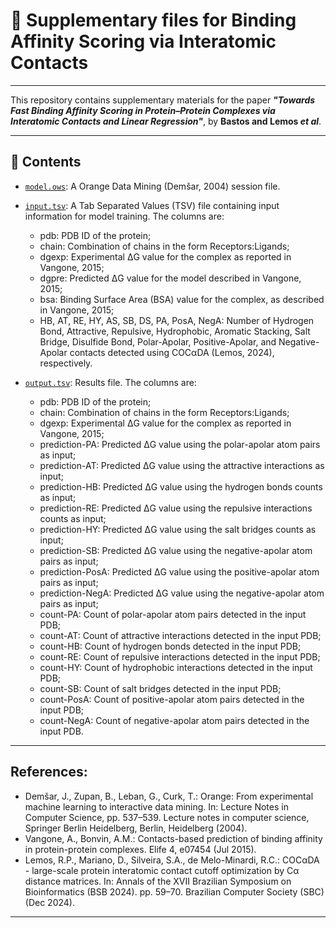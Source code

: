 # 🧾 Supplementary files for Binding Affinity Scoring via Interatomic Contacts
---

This repository contains supplementary materials for the paper  **_"Towards Fast Binding Affinity Scoring in Protein–Protein Complexes via Interatomic Contacts and Linear Regression"_**, by **Bastos and Lemos *et al***.

---

## 📁 Contents

- [`model.ows`](model.ows): A Orange Data Mining (Demšar, 2004) session file.
- [`input.tsv`](input.tsv): A Tab Separated Values (TSV) file containing input information for model training. The columns are:
  - pdb: PDB ID of the protein;
  - chain: Combination of chains in the form Receptors:Ligands;
  - dgexp: Experimental ΔG value for the complex as reported in Vangone, 2015;
  - dgpre: Predicted ΔG value for the model described in Vangone, 2015;
  - bsa: Binding Surface Area (BSA) value for the complex, as described in Vangone, 2015;
  - HB, AT, RE, HY, AS, SB, DS, PA, PosA, NegA: Number of Hydrogen Bond, Attractive, Repulsive, Hydrophobic, Aromatic Stacking, Salt Bridge, Disulfide Bond, Polar-Apolar, Positive-Apolar, and Negative-Apolar contacts detected using COCαDA (Lemos, 2024), respectively.

- [`output.tsv`](output.tsv): Results file.
The columns are:
  - pdb: PDB ID of the protein;
  - chain: Combination of chains in the form Receptors:Ligands;
  - dgexp: Experimental ΔG value for the complex as reported in Vangone, 2015;
  - prediction-PA: Predicted ΔG value using the polar-apolar atom pairs as input; 
  - prediction-AT: Predicted ΔG value using the attractive interactions as input;
  - prediction-HB: Predicted ΔG value using the hydrogen bonds counts as input;
  - prediction-RE: Predicted ΔG value using the repulsive interactions counts as input;
  - prediction-HY: Predicted ΔG value using the salt bridges counts as input;
  - prediction-SB: Predicted ΔG value using the negative-apolar atom pairs as input;
  - prediction-PosA: Predicted ΔG value using the positive-apolar atom pairs as input;
  - prediction-NegA: Predicted ΔG value using the negative-apolar atom pairs as input;
  - count-PA: Count of polar-apolar atom pairs detected in the input PDB;
  - count-AT: Count of attractive interactions detected in the input PDB;
  - count-HB: Count of hydrogen bonds detected in the input PDB;
  - count-RE: Count of repulsive interactions detected in the input PDB;
  - count-HY: Count of hydrophobic interactions detected in the input PDB;
  - count-SB: Count of salt bridges detected in the input PDB;
  - count-PosA: Count of positive-apolar atom pairs detected in the input PDB;
  - count-NegA: Count of negative-apolar atom pairs detected in the input PDB.

---

## References:

- Demšar, J., Zupan, B., Leban, G., Curk, T.: Orange: From experimental machine learning to interactive data mining. In: Lecture Notes in Computer Science, pp. 537–539. Lecture notes in computer science, Springer Berlin Heidelberg, Berlin, Heidelberg (2004).
- Vangone, A., Bonvin, A.M.: Contacts-based prediction of binding affinity in protein-protein complexes. Elife 4, e07454 (Jul 2015).
- Lemos, R.P., Mariano, D., Silveira, S.A., de Melo-Minardi, R.C.: COCαDA - large-scale protein interatomic contact cutoff optimization by Cα distance matrices. In: Annals of the XVII Brazilian Symposium on Bioinformatics (BSB 2024). pp. 59–70. Brazilian Computer Society (SBC) (Dec 2024).

---